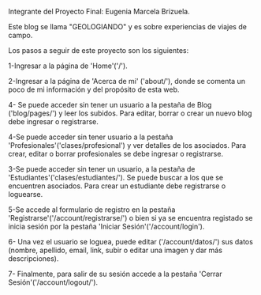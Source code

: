 Integrante del Proyecto Final: Eugenia Marcela Brizuela.

Este blog se llama "GEOLOGIANDO" y es sobre experiencias de viajes de campo.

Los pasos a seguir de este proyecto son los siguientes:

 1-Ingresar a la página de 'Home'('/').

 2-Ingresar a la página de 'Acerca de mi' ('about/'), donde se comenta un poco de mi información y del propósito de esta web.

 4- Se puede acceder sin tener un usuario a la pestaña de Blog ('blog/pages/') y leer los subidos. Para editar, borrar o crear un nuevo blog debe ingresar o registrarse.

 4-Se puede acceder sin tener usuario a la pestaña 'Profesionales'('clases/profesional') y ver detalles de los asociados. Para crear, editar o borrar profesionales se debe ingresar o registrarse. 

 3-Se puede acceder sin tener un usuario, a la pestaña de 'Estudiantes'('clases/estudiantes/'). Se puede buscar a los que se encuentren asociados. Para crear un estudiante debe registrarse o loguearse.

 5-Se accede al formulario de registro en la pestaña 'Registrarse'('/account/registrarse/') o bien si ya se encuentra registado se inicia sesión por la pestaña 'Iniciar Sesión'('/account/login').

 6- Una vez el usuario se loguea, puede editar ('/account/datos/') sus datos (nombre, apellido, email, link, subir o editar una imagen y dar más descripciones).

 7- Finalmente, para salir de su sesión accede a la pestaña 'Cerrar Sesión'('/account/logout/').



